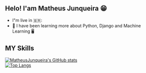 ## Helo! I'am Matheus Junqueira :grin:

- I"m live in 🇧🇷: 
- 🌱 I have been learning more about Python, Django and Machine Learning :desktop_computer:







## MY Skills
[![MatheusJunqueira's GitHub stats](https://github-readme-stats.vercel.app/api?username=MatheusJunqueiradaSilva)](https://github.com/MatheusJunqueiradaSilva/github-readme-stats)
<br>
[![Top Langs](https://github-readme-stats.vercel.app/api/top-langs/?username=MatheusJunqueiradaSilva)](https://github.com/MatheusJunqueiradaSilva/github-readme-stats)
